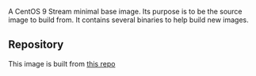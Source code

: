 A CentOS 9 Stream minimal base image. Its purpose is to be the source image to build from. It contains several binaries to help build new images.

## Repository
This image is built from [this repo](https://github.com/krestomatio/container_builder/tree/master/base9-stream)
